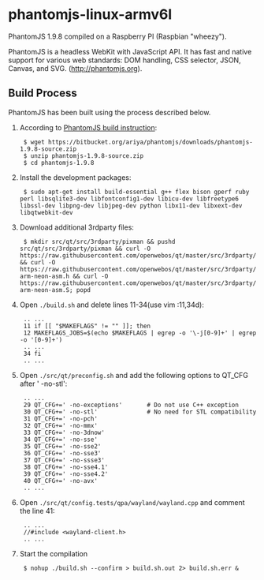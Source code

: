 # phantomjs-linux-armv6l

PhantomJS 1.9.8 compiled on a Raspberry PI (Raspbian "wheezy").

PhantomJS is a headless WebKit with JavaScript API. It has fast and native support for various web standards: DOM handling, CSS selector, JSON, Canvas, and SVG. (http://phantomjs.org).

Build Process
-------------

PhantomJS has been built using the process described below.


1. According to [PhantomJS build instruction](http://phantomjs.org/build.html):

        $ wget https://bitbucket.org/ariya/phantomjs/downloads/phantomjs-1.9.8-source.zip
        $ unzip phantomjs-1.9.8-source.zip
        $ cd phantomjs-1.9.8

2. Install the development packages:

        $ sudo apt-get install build-essential g++ flex bison gperf ruby perl libsqlite3-dev libfontconfig1-dev libicu-dev libfreetype6 libssl-dev libpng-dev libjpeg-dev python libx11-dev libxext-dev libqtwebkit-dev

3. Download additional 3rdparty files:

        $ mkdir src/qt/src/3rdparty/pixman && pushd src/qt/src/3rdparty/pixman && curl -O https://raw.githubusercontent.com/openwebos/qt/master/src/3rdparty/pixman/README && curl -O https://raw.githubusercontent.com/openwebos/qt/master/src/3rdparty/pixman/pixman-arm-neon-asm.h && curl -O https://raw.githubusercontent.com/openwebos/qt/master/src/3rdparty/pixman/pixman-arm-neon-asm.S; popd

4. Open `./build.sh` and delete lines 11-34(use vim :11,34d):
        
        .. ...
        11 if [[ "$MAKEFLAGS" != "" ]]; then
        12 MAKEFLAGS_JOBS=$(echo $MAKEFLAGS | egrep -o '\-j[0-9]+' | egrep -o '[0-9]+')
        .. ...
        34 fi
        .. ...
        
5. Open `./src/qt/preconfig.sh` and add the following options to QT_CFG after ' -no-stl':

        .. ...
        29 QT_CFG+=' -no-exceptions'       # Do not use C++ exception
        30 QT_CFG+=' -no-stl'              # No need for STL compatibility
        31 QT_CFG+=' -no-pch'
        32 QT_CFG+=' -no-mmx'
        33 QT_CFG+=' -no-3dnow'
        34 QT_CFG+=' -no-sse'
        35 QT_CFG+=' -no-sse2'
        36 QT_CFG+=' -no-sse3'
        37 QT_CFG+=' -no-ssse3'
        38 QT_CFG+=' -no-sse4.1'
        39 QT_CFG+=' -no-sse4.2'
        40 QT_CFG+=' -no-avx'
        .. ...
        
6. Open `./src/qt/config.tests/qpa/wayland/wayland.cpp` and comment the line 41:
        
        .. ...
        //#include <wayland-client.h>
        .. ...
        
7. Start the compilation
        
        $ nohup ./build.sh --confirm > build.sh.out 2> build.sh.err &

